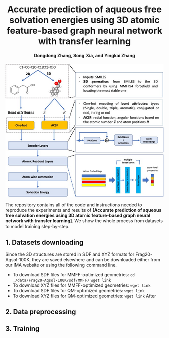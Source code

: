 <h1 align="center">Accurate prediction of aqueous free solvation energies using 3D atomic feature-based graph neural network with transfer learning</h1>
<h4 align="center">Dongdong Zhang, Song Xia, and Yingkai Zhang</h4>

![model architecture](model.jpg)

The repository contains all of the code and instructions needed to reproduce the experiments and results of **[Accurate prediction of aqueous free solvation energies using 3D atomic feature-based graph neural network with transfer learning]**. We show the whole process from datasets to model training step-by-step.

## 1. Datasets downloading
Since the 3D structures are stored in SDF and XYZ formats for Frag20-Aqsol-100K, they are saved elsewhere and can be downloaded either from our IMA website or using the following command line. 
- To download SDF files for MMFF-optimized geometries: 
`cd ./data/Frag20-Aqsol-100K/sdf/MMFF/`
`wget link`
- To download XYZ files for MMFF-optimized geometries: `wget link`
- To download SDF files for QM-optimized geometries: `wget link`
- To download XYZ files for QM-optimized geometries: `wget link`
After 
## 2. Data preprocessing

## 3. Training